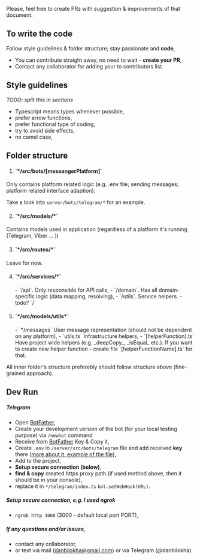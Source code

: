 Please, feel free to create PRs with suggestion & improvements of that document.

## To write the code
Follow style guidelines & folder structure; stay passionate and **code**,
- You can contribute straight away, no need to wait - **create your PR**,
- Contact any collaborator for adding your to contributors list.

## Style guidelines
_TODO: split this in sections_
- Typescript means types whenever possible,
- prefer arrow functions,
- prefer functional type of coding, 
- try to avoid side effects,
- no camel case,

## Folder structure
1. <h4>`*/src/bots/[messangerPlatform]`</h4>
Only contains platform related logic (e.g. .env file; sending messages; platform related interface adaption).

Take a look into `server/bots/telegram/*` for an example.

2. <h4>`*/src/models/*`</h4>
Contains models used in application (regardless of a platform it's running (Telegram, Viber ... ))

3. <h4>`*/src/routes/*`</h4>
Leave for now.

4. <h4>`*/src/services/*`</h4>
    - `/api`. Only responsible for API calls,
    - `/domain`. Has all domain-specific logic (data mapping, resolving),
    - `/utils`. Service helpers.
    - todo? `/`

5. <h4>`*/src/models/utils*`</h4>
    - `*/messages` User message representation (should not be dependent on any platform),
    - `utils.ts` Infrastructure helpers,
    - `[helperFunction].ts` Have project wide helpers (e.g. _deepCopy_, _isEqual_ etc.). If you want to create
    new helper function - create file `[helperFunctionName].ts` for that.

All inner folder's structure preferebly should follow structure above (fine-grained approach).

## Dev Run

##### Telegram
- Open <a href='https://t.me/botfather'>BotFather</a>,
- Create your development version of the bot (for your local testing purpose) via `/newbot` command
- Receive from <a href='https://t.me/botfather'>BotFather</a> Key & Copy it,
- Create `.env` in `/server/src/bots/telegram` file and add received **key** there (<a href='https://github.com/danbilokha/covid19liveupdates/tree/master/server/src/bots/telegram'>more about it, example of the file</a>),
- Add to the project,
- **Setup secure connection (below)**,
- **find & copy** created https proxy path (if used method above, then it should be in your console),
- replace it in `*/telegram/index.ts` `bot.setWebHook(URL)`.

##### Setup secure connection, e.g. I used ngrok
- `ngrok http 3000` (3000 - default local port PORT),

##### If any questions and/or issues, 
- contact any collaborator,
- or text via mail (danbilokha@gmail.com) or via Telegram (@danbilokha)
